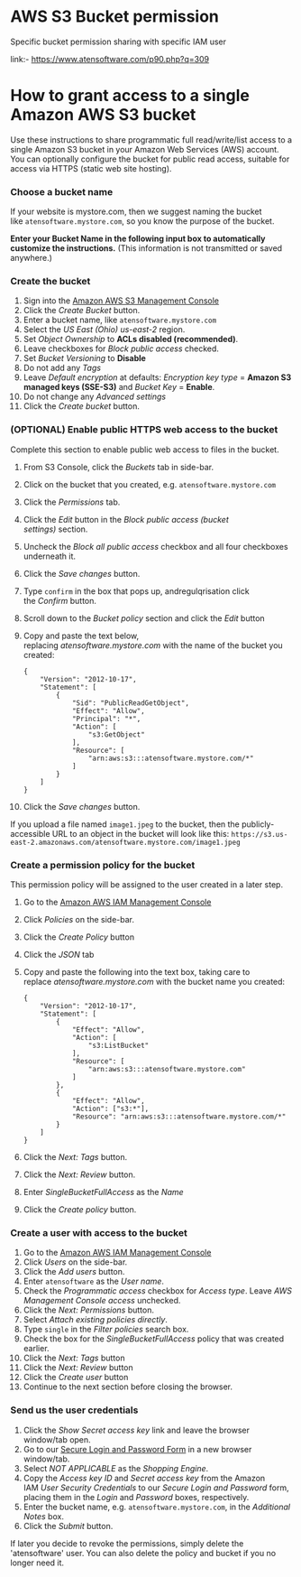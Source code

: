 # AWS S3 Bucket permission

Specific bucket permission sharing with specific IAM user

link:- https://www.atensoftware.com/p90.php?q=309

# **How to grant access to a single Amazon AWS S3 bucket**

Use these instructions to share programmatic full read/write/list access to a single Amazon S3 bucket in your Amazon Web Services (AWS) account. You can optionally configure the bucket for public read access, suitable for access via HTTPS (static web site hosting).

### **Choose a bucket name**

If your website is mystore.com, then we suggest naming the bucket like `atensoftware.mystore.com`, so you know the purpose of the bucket.

**Enter your Bucket Name in the following input box to automatically customize the instructions.** (This information is not transmitted or saved anywhere.)

### **Create the bucket**

1. Sign into the [Amazon AWS S3 Management Console](https://s3.console.aws.amazon.com/s3/)
2. Click the *Create Bucket* button.
3. Enter a bucket name, like `atensoftware.mystore.com`
4. Select the *US East (Ohio) us-east-2* region.
5. Set *Object Ownership* to **ACLs disabled (recommended)**.
6. Leave checkboxes for *Block public access* checked.
7. Set *Bucket Versioning* to **Disable**
8. Do not add any *Tags*
9. Leave *Default encryption* at defaults: *Encryption key type* = **Amazon S3 managed keys (SSE-S3)** and *Bucket Key* = **Enable**.
10. Do not change any *Advanced settings*
11. Click the *Create bucket* button.

### **(OPTIONAL) Enable public HTTPS web access to the bucket**

Complete this section to enable public web access to files in the bucket.

1. From S3 Console, click the *Buckets* tab in side-bar.
2. Click on the bucket that you created, e.g. `atensoftware.mystore.com`
3. Click the *Permissions* tab.
4. Click the *Edit* button in the *Block public access (bucket settings)* section.
5. Uncheck the *Block all public access* checkbox and all four checkboxes underneath it.
6. Click the *Save changes* button.
7. Type `confirm` in the box that pops up, andregulqrisation click the *Confirm* button.
8. Scroll down to the *Bucket policy* section and click the *Edit* button
9. Copy and paste the text below, replacing *atensoftware.mystore.com* with the name of the bucket you created:
    
    ```
    {
        "Version": "2012-10-17",
        "Statement": [
            {
                "Sid": "PublicReadGetObject",
                "Effect": "Allow",
                "Principal": "*",
                "Action": [
                    "s3:GetObject"
                ],
                "Resource": [
                    "arn:aws:s3:::atensoftware.mystore.com/*"
                ]
            }
        ]
    }
    ```
    
10. Click the *Save changes* button.

If you upload a file named `image1.jpeg` to the bucket, then the publicly-accessible URL to an object in the bucket will look like this: `https://s3.us-east-2.amazonaws.com/atensoftware.mystore.com/image1.jpeg`

### **Create a permission policy for the bucket**

This permission policy will be assigned to the user created in a later step.

1. Go to the [Amazon AWS IAM Management Console](https://console.aws.amazon.com/iam/)
2. Click *Policies* on the side-bar.
3. Click the *Create Policy* button
4. Click the *JSON* tab
5. Copy and paste the following into the text box, taking care to replace *atensoftware.mystore.com* with the bucket name you created:
    
    ```
    {
        "Version": "2012-10-17",
        "Statement": [
            {
                "Effect": "Allow",
                "Action": [
                    "s3:ListBucket"
                ],
                "Resource": [
                    "arn:aws:s3:::atensoftware.mystore.com"
                ]
            },
            {
                "Effect": "Allow",
                "Action": ["s3:*"],
                "Resource": "arn:aws:s3:::atensoftware.mystore.com/*"
            }
        ]
    }
    ```
    
6. Click the *Next: Tags* button.
7. Click the *Next: Review* button.
8. Enter *SingleBucketFullAccess* as the *Name*
9. Click the *Create policy* button.

### **Create a user with access to the bucket**

1. Go to the [Amazon AWS IAM Management Console](https://console.aws.amazon.com/iam/)
2. Click *Users* on the side-bar.
3. Click the *Add users* button.
4. Enter `atensoftware` as the *User name*.
5. Check the *Programmatic access* checkbox for *Access type*. Leave *AWS Management Console access* unchecked.
6. Click the *Next: Permissions* button.
7. Select *Attach existing policies directly*.
8. Type `single` in the *Filter policies* search box.
9. Check the box for the *SingleBucketFullAccess* policy that was created earlier.
10. Click the *Next: Tags* button
11. Click the *Next: Review* button
12. Click the *Create user* button
13. Continue to the next section before closing the browser.

### **Send us the user credentials**

1. Click the *Show Secret access key* link and leave the browser window/tab open.
2. Go to our [Secure Login and Password Form](https://www.atensoftware.com/p342.php) in a new browser window/tab.
3. Select *NOT APPLICABLE* as the *Shopping Engine*.
4. Copy the *Access key ID* and *Secret access key* from the Amazon IAM *User Security Credentials* to our *Secure Login and Password* form, placing them in the *Login* and *Password* boxes, respectively.
5. Enter the bucket name, e.g. `atensoftware.mystore.com`, in the *Additional Notes* box.
6. Click the *Submit* button.

If later you decide to revoke the permissions, simply delete the 'atensoftware' user. You can also delete the policy and bucket if you no longer need it.